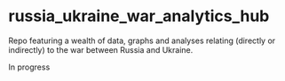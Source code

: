 # russia_ukraine_war_analytics_hub
Repo featuring a wealth of data, graphs and analyses relating (directly or indirectly) to the war between Russia and Ukraine.

In progress
